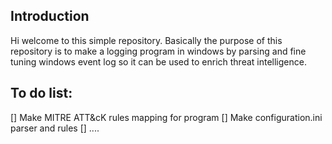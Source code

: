 ## Introduction
Hi welcome to this simple repository. Basically the purpose of this repository is to make a logging program in windows by parsing and fine tuning windows event log so it can be used to enrich threat intelligence.
## To do list:
[] Make MITRE ATT&cK rules mapping for program
[] Make configuration.ini parser and rules
[] ....

